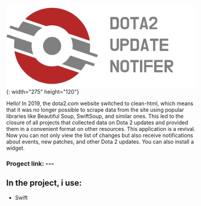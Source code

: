 ![Dota2 Update Notifer](logo.png){: width="275" height="120"}

Hello! In 2019, the dota2.com website switched to clean-html, which means that it was no longer possible to scrape data from the site using popular libraries like Beautiful Soup, SwiftSoup, and similar ones. This led to the closure of all projects that collected data on Dota 2 updates and provided them in a convenient format on other resources. This application is a revival. Now you can not only view the list of changes but also receive notifications about events, new patches, and other Dota 2 updates. You can also install a widget.

### **Progect link:** ---

## **In the project, i use:**
- Swift

